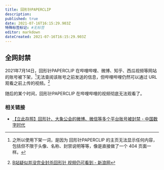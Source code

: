 ```yaml
---
title: 回形针PAPERCLIP
description: 
published: true
date: 2021-07-16T16:15:29.903Z
特殊标签标记: #无标签
editor: markdown
dateCreated: 2021-07-16T16:15:29.903Z
---
```


## 全网封禁

2021年7月14日，回形针PAPERCLIP 在哔哩哔哩、微博、知乎、西瓜视频等网站的账号被下架，[^1]无法查阅该账号之前发送的信息，但哔哩哔哩仍然可以通过 URL 观看之前上传的视频。[^2]

[^1]: 之所以使用下架一词，是因为 回形针PAPERCLIP 的主页无法显示任何内容，
    包括但不限于头像、名称、封禁说明等等，像是直接做了一个 404 页面一样。

[^2]: [B站疑似并没完全封杀回形针 视频仍可看到 - 新浪网](https://web.archive.org/web/20211225142308/https://finance.sina.com.cn/tech/2021-08-18/doc-ikqcfncc3485342.shtml)

随后的某个时间，回形针PAPERCLIP 在哔哩哔哩的视频彻底无法观看了。

### 相关链接

+ [【立此存照】回形针、大象公会的微博、微信等多个平台账号被封禁 - 中国数字时代](https://web.archive.org/web/20210714175749/https://chinadigitaltimes.net/chinese/668234.html)
